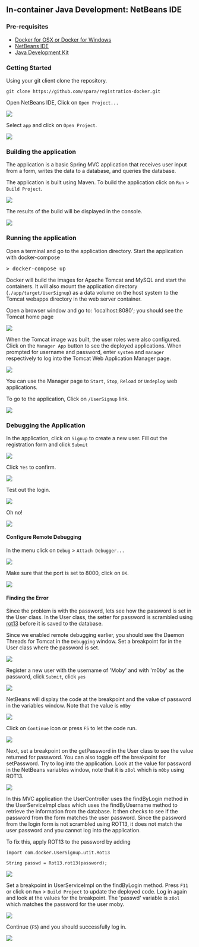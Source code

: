 ## In-container Java Development: NetBeans IDE

### Pre-requisites

* [Docker for OSX or Docker for Windows](https://www.docker.com/products/docker)
* [NetBeans IDE](https://netbeans.org/downloads/)
* [Java Development Kit](http://www.oracle.com/technetwork/java/javase/downloads/jdk8-downloads-2133151.html)

### Getting Started

Using your git client clone the repository.

```
git clone https://github.com/spara/registration-docker.git
```

Open NetBeans IDE, Click on `Open Project...`

![](images/netbeans_open_project_menu.png)

Select `app` and click on `Open Project`.

![](images/netbeans_open_project_app.png)

### Building the application

The application is a basic Spring MVC application that receives user input from a form, writes the data to a database, and queries the database.

The application is built using Maven. To build the application click on `Run` > `Build Project`.

![](images/netbeans_build_project_menu.png)

The results of the build will be displayed in the console.

![](images/netbeans_build_project_console.png)

### Running the application

Open a terminal and go to the application directory. Start the application with docker-compose

<pre>&gt; docker-compose up </pre>

Docker will build the images for Apache Tomcat and MySQL and start the containers. It will also mount the application directory (`./app/target/UserSignup`) as a data volume on the host system to the Tomcat webapps directory in the web server container.

Open a browser window and go to:
'localhost:8080'; you should see the Tomcat home page

![](images/tomcat_home3.png)

When the Tomcat image was built, the user roles were also configured. Click on the `Manager App` button to see the deployed applications. When prompted for username and password, enter `system` and `manager` respectively to log into the Tomcat Web Application Manager page.

![](images/tomcat_web_application_manager3.png)

You can use the Manager page to `Start`, `Stop`, `Reload` or `Undeploy` web applications.

To go to the application, Click on `/UserSignup` link.

![](images/app_index_page3.png)

### Debugging the Application

In the application, click on `Signup` to create a new user. Fill out the registration form and click `Submit`

![](images/app_debug_signup2.png)

Click `Yes` to confirm.

![](images/app_debug_signup_confirm.png)

Test out the login.

![](images/app_debug_login2.png)

Oh no!

![](images/app_debug_login_fail2.png)

#### Configure Remote Debugging

In the menu click on `Debug` > `Attach Debugger...`

![](images/netbeans_debug_attach_debugger_menu.png)

Make sure that the port is set to 8000, click on `OK`.

![](images/netbeans_debug_attach_debugger_configure.png)

#### Finding the Error

Since the problem is with the password, lets see how the password is set in the User class. In the User class, the setter for password is scrambled using [rot13](https://en.wikipedia.org/wiki/ROT13) before it is saved to the database.

Since we enabled remote debugging earlier, you should see the Daemon Threads for Tomcat in the `Debugging` window. Set a breakpoint for in the User class where the password is set.

![](images/netbeans_debug_User_breakpoint.png)

Register a new user with the username of 'Moby' and with 'm0by' as the password, click `Submit`, click `yes`

![](images/app_register_moby2.png)

NetBeans will display the code at the breakpoint and the value of password in the variables window. Note that the value is `m0by`

![](images/netbeans_debug_User_moby.png)

Click on `Continue` icon or press `F5` to let the code run.

![](images/netbeans_debug_resume.png)

Next, set a breakpoint on the getPassword in the User class to see the value returned for password. You can also toggle off the breakpoint for setPassword. Try to log into the application. Look at the value for password in the NetBeans variables window, note that it is `z0ol` which is `m0by` using ROT13.

![](images/netbeans_debug_User_show_user.png)

In this MVC application the UserController uses the findByLogin method in the UserServiceImpl class which uses the findByUsername method to retrieve the information from the database. It then checks to see if the password from the form matches the user password. Since the password from the login form is not scrambled using ROT13, it does not match the user password and you cannot log into the application.

To fix this, apply ROT13 to the password by adding

```
import com.docker.UserSignup.utit.Rot13

String passwd = Rot13.rot13(password);
```
![](images/netbeans_debug_UserServiceImpl_code.png)

Set a breakpoint in UserServiceImpl on the findByLogin method. Press `F11` or click on `Run` > `Build Project` to update the deployed code. Log in again and look at the values for the breakpoint. The 'passwd' variable is `z0ol` which matches the password for the user moby.

![](images/netbeans_debug_UserServiceImpl_values.png)

Continue (`F5`) and you should successfully log in.

![](images/app_debug_success.png)
